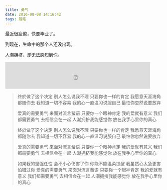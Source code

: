 ```yaml
---
title: 勇气
date: 2016-08-08 14:16:42
tags: 随笔
---
```

最近很疲倦，快要毕业了。

到现在，生命中的那个人还没出现。

人潮拥挤，却无法感知到你。

<iframe frameborder="no" border="0" marginwidth="0" marginheight="0" width=465 height=86 src="http://music.163.com/outchain/player?type=2&id=85544&auto=0&height=66"></iframe>

<!--more-->

<blockquote class="blockquote-center">
终於做了这个决定
别人怎么说我不理
只要你也一样的肯定
我愿意天涯海角都随你去
我知道一切不容易
我的心一直温习说服自己
最怕你忽然说要放弃
 
爱真的需要勇气
来面对流言蜚语
只要你一个眼神肯定
我的爱就有意义
我们都需要勇气
去相信会在一起
人潮拥挤我能感觉你
放在我手心里你的真心
 
终於做了这个决定
别人怎么说我不理
只要你也一样的肯定
我愿意天涯海角都随你去
我知道一切不容易
我的心一直温习说服自己
最怕你忽然说要放弃
 
爱真的需要勇气
来面对流言蜚语
只要你一个眼神肯定
我的爱就有意义
我们都需要勇气
去相信会在一起
人潮拥挤我能感觉你
放在我手心里你的真心
 
如果我的坚强任性
会不小心伤害了你
你能不能温柔提醒
我虽然心太急更害怕错过你
爱真的需要勇气
来面对流言蜚语
只要你一个眼神肯定
我的爱就有意义
我们都需要勇气
去相信会在一起
人潮拥挤我能感觉你
放在我手心里你的真心
</blockquote>

